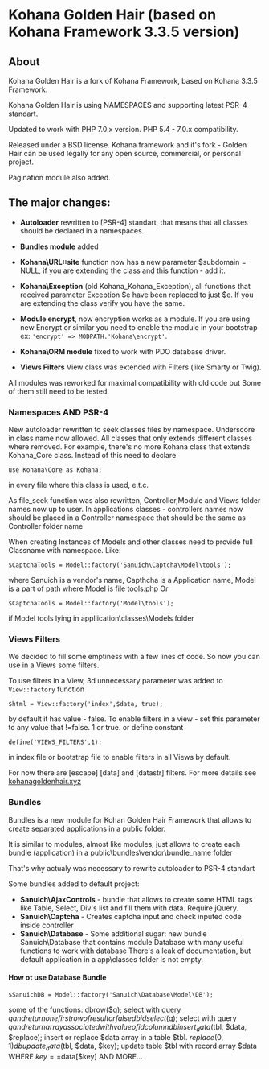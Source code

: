 # Kohana Golden Hair (based on Kohana Framework 3.3.5 version)

##  About
Kohana Golden Hair is a fork of Kohana Framework, based on Kohana 3.3.5 Framework.

Kohana Golden Hair is using NAMESPACES and supporting latest PSR-4 standart.

Updated to work with PHP 7.0.x version. PHP 5.4 - 7.0.x compatibility.

Released under a BSD license. Kohana framework and it's fork - Golden Hair can be used legally for any open source, commercial, or personal project.

Pagination module also added.

##  The major changes:

- **Autoloader** rewritten to [PSR-4] standart, that means that all classes should be declared in a namespaces.

- **Bundles module** added

- **Kohana\URL::site** function now has a new parameter $subdomain = NULL, if you are extending the class and this function - add it.

- **Kohana\Exception** (old Kohana_Kohana_Exception), all functions that received parameter Exception $e have been replaced to just $e. If you are extending the class verify you have the same.

- **Module encrypt**, now encryption works as a module. If you are using new Encrypt or similar you need to enable the module in your bootstrap ex: ```'encrypt' => MODPATH.'Kohana\encrypt'```.

- **Kohana\ORM module** fixed to work with PDO database driver.

- **Views Filters** View class was extended with Filters (like Smarty or Twig).

All modules was reworked for maximal compatibility with old code but Some of them still need to be tested.

###  Namespaces AND PSR-4
New autoloader rewritten to seek classes files by namespace. 
Underscore in class name now allowed. 
All classes that only extends different classes where removed.
For example, there's no more Kohana class that extends Kohana_Core class.
Instead of this need to declare
```
use Kohana\Core as Kohana;
```
in every file where this class is used, e.t.c.

As file_seek function was also rewritten, Controller,Module and Views folder names now up to user.
In applications classes - controllers names now should be placed in a Controller namespace that should be the same as Controller folder name

When creating Instances of Models and other classes need to provide full Classname with namespace.
Like: 
```
$CaptchaTools = Model::factory('Sanuich\Captcha\Model\tools');
```
where Sanuich is a vendor's name, Capthcha is a Application name, Model is a part of path where Model is file tools.php
Or 
```
$CaptchaTools = Model::factory('Model\tools');
```
 if Model tools lying in appllication\classes\Models folder

###  Views Filters

We decided to fill some emptiness with a few lines of code. So now you can use in a Views some filters.

To use filters in a View, 3d unnecessary parameter was added to ```View::factory``` function
```
$html = View::factory('index',$data, true);
```
by default it has value - false. To enable filters in a view - set this parameter to any value that !=false. 1 or true.
or define  constant
```
define('VIEWS_FILTERS',1);
```
in index file or bootstrap file to enable filters in all Views by default.

For now there are [escape] [data] and [datastr] filters. For more details see [kohanagoldenhair.xyz](https://kohanagoldenhair.xyz)

###  Bundles
Bundles is a new module for Kohan Golden Hair Framework that allows to create separated applications in a public folder.

It is similar to modules, almost like modules, just allows to create each bundle (application) in a public\bundles\vendor\bundle_name folder

That's why actualy was necessary to rewrite autoloader to PSR-4 standart

Some bundles added to default project:

- **Sanuich\AjaxControls** - bundle that allows to create some HTML tags like Table, Select, Div's list and fill them with data. Require jQuery.
- **Sanuich\Captcha** - Creates captcha input and check inputed code inside controller
- **Sanuich\Database** - Some additional sugar: new bundle Sanuich\Database that contains module Database with many useful functions to work with database
There's a leak of documentation, but default application in a app\classes folder is not empty.

####  How ot use Database Bundle
```
$SanuichDB = Model::factory('Sanuich\Database\Model\DB'); 
```
some of the functions:
dbrow($q); select with query $q and return one first row of result or false
dbidselect($q); select with query $q and return array associated with value of id column
dbinsert_data($tbl, $data, $replace); insert or replace $data array in a table $tbl. $replace (0,1)
dbupdate_data($tbl, $data, $key); update table $tbl with record array $data WHERE $key==$data[$key]
AND MORE...